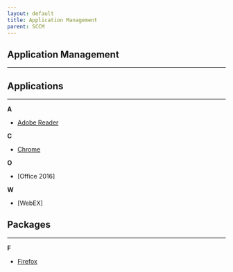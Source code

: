 ```yaml
---
layout: default
title: Application Management
parent: SCCM
---
```


## Application Management

---

## Applications
---

**A**

- [Adobe Reader](https://tanhenry1999.github.io/ex-user-guides/docs/tech-docs/SCCM/app-management/adobe-reader/)

**C**

- [Chrome](https://tanhenry1999.github.io/ex-user-guides/docs/tech-docs/SCCM/app-management/chrome/)

**O**

- [Office 2016]

**W**

- [WebEX]


## Packages
---

**F**

- [Firefox](https://tanhenry1999.github.io/ex-user-guides/docs/tech-docs/SCCM/app-management/firefox/)